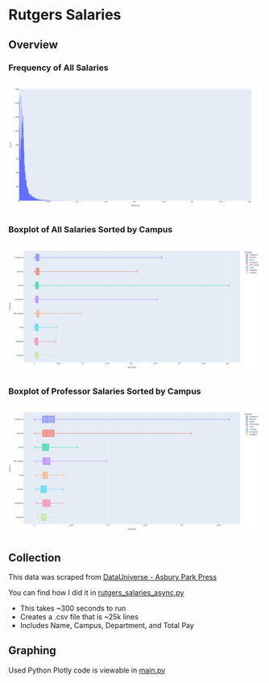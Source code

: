 # Rutgers Salaries

## Overview
### Frequency of All Salaries 
![Frequency of All Salaries](/images/Histogram%20All.png)

### Boxplot of All Salaries Sorted by Campus
![Boxplot of All Salaries Sorted by Campus](/images/Boxplot%20By%20Campus%20All.png)

### Boxplot of Professor Salaries Sorted by Campus
![Boxplot of Professor Salaries Sorted by Campus](/images/Boxplot%20By%20Campus%20Professors%20Only.png)

## Collection

This data was scraped from [DataUniverse - Asbury Park Press](https://content-static.app.com/datauniverse/caspio/bundle/Rutgers_salaries.html)

You can find how I did it in [rutgers_salaries_async.py](/rutgers_salaries_async.py)
* This takes ~300 seconds to run
* Creates a .csv file that is ~25k lines
* Includes Name, Campus, Department, and Total Pay

## Graphing
Used Python Plotly code is viewable in [main.py](/main.py)
